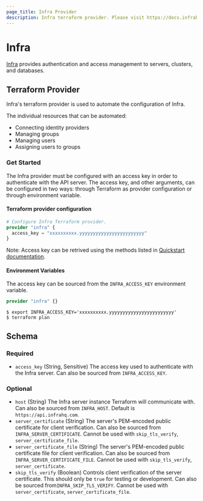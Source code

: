 ```yaml
---
page_title: Infra Provider
description: Infra terraform provider. Please visit https://docs.infrahq.com to get started.
---
```


# Infra 

[Infra](https://infrahq.com) provides authentication and access management to servers, clusters, and databases. 

## Terraform Provider

Infra's terraform provider is used to automate the configuration of Infra. 

The individual resources that can be automated: 

- Connecting identity providers 
- Managing groups 
- Managing users
- Assigning users to groups

### Get Started 

The Infra provider must be configured with an access key in order to authenticate with the API server. The access key, and other arguments, can be configured in two ways: through Terraform as provider configuration or through environment variable.

#### Terraform provider configuration 

```terraform
# Configure Infra Terraform provider.
provider "infra" {
  access_key = "xxxxxxxxxx.yyyyyyyyyyyyyyyyyyyyyyyy"
}
```

Note: Access key can be retrived using the methods listed in [Quickstart documentation](https://infrahq.com/docs/quickstart#create-an-access-key). 

#### Environment Variables

The access key can be sourced from the `INFRA_ACCESS_KEY` environment variable.

```terraform
provider "infra" {}
```

```shell
$ export INFRA_ACCESS_KEY='xxxxxxxxxx.yyyyyyyyyyyyyyyyyyyyyyyy'
$ terraform plan
```

<!-- schema generated by tfplugindocs -->
## Schema

### Required

- `access_key` (String, Sensitive) The access key used to authenticate with the Infra server. Can also be sourced from `INFRA_ACCESS_KEY`.

### Optional

- `host` (String) The Infra server instance Terraform will communicate with. Can also be sourced from `INFRA_HOST`. Default is `https://api.infrahq.com`.
- `server_certificate` (String) The server's PEM-encoded public certificate for client verification. Can also be sourced from `INFRA_SERVER_CERTIFICATE`. Cannot be used with `skip_tls_verify`, `server_certificate_file`.
- `server_certificate_file` (String) The server's PEM-encoded public certificate file for client verification. Can also be sourced from `INFRA_SERVER_CERTIFICATE_FILE`. Cannot be used with `skip_tls_verify`, `server_certificate`.
- `skip_tls_verify` (Boolean) Controls client verification of the server certificate. This should only be `true` for testing or development. Can also be sourced from`INFRA_SKIP_TLS_VERIFY`. Cannot be used with `server_certificate`, `server_certificate_file`.
